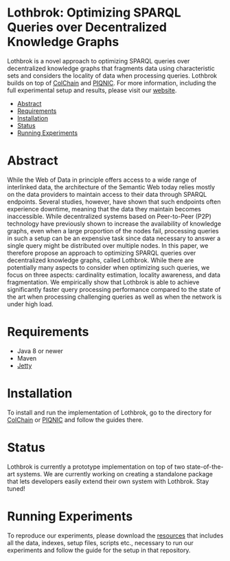 # Lothbrok: Optimizing SPARQL Queries over Decentralized Knowledge Graphs
Lothbrok is a novel approach to optimizing SPARQL queries over decentralized knowledge graphs that fragments data using characteristic sets and considers the locality of data when processing queries. Lothbrok builds on top of [ColChain](https://github.com/ColChain/ColChain-Java) and [PIQNIC](https://github.com/Chraebe/PIQNIC). For more information, including the full experimental setup and results, please visit our [website](https://relweb.cs.aau.dk/lothbrok).
* [Abstract](#abstract)
* [Requirements](#requirements)
* [Installation](#installation)
* [Status](#status)
* [Running Experiments](#running-experiments)
# Abstract
While the Web of Data in principle offers access to a wide range of interlinked data, the architecture of the Semantic Web today relies mostly on the data providers to maintain access to their data through SPARQL endpoints. Several studies, however, have shown that such endpoints often experience downtime, meaning that the data they maintain becomes inaccessible. While decentralized systems based on Peer-to-Peer (P2P) technology have previously shown to increase the availability of knowledge graphs, even when a large proportion of the nodes fail, processing queries in such a setup can be an expensive task since data necessary to answer a single query might be distributed over multiple nodes. In this paper, we therefore propose an approach to optimizing SPARQL queries over decentralized knowledge graphs, called Lothbrok. While there are potentially many aspects to consider when optimizing such queries, we focus on three aspects: cardinality estimation, locality awareness, and data fragmentation. We empirically show that Lothbrok is able to achieve significantly faster query processing performance compared to the state of the art when processing challenging queries as well as when the network is under high load.
# Requirements
* Java 8 or newer
* Maven
* [Jetty](https://www.eclipse.org/jetty/)
# Installation
To install and run the implementation of Lothbrok, go to the directory for [ColChain](https://github.com/dkw-aau/Lothbrok-Java/tree/main/Lothbrok-ColChain)  or [PIQNIC](https://github.com/dkw-aau/Lothbrok-Java/tree/main/Lothbrok-Piqnic) and follow the guides there.
# Status
Lothbrok is currently a prototype implementation on top of two state-of-the-art systems. We are currently working on creating a standalone package that lets developers easily extend their own system with Lothbrok. Stay tuned!
# Running Experiments
To reproduce our experiments, please download the [resources](https://doi.org/10.5281/zenodo.6538999) that includes all the data, indexes, setup files, scripts etc., necessary to run our experiments and follow the guide for the setup in that repository.
